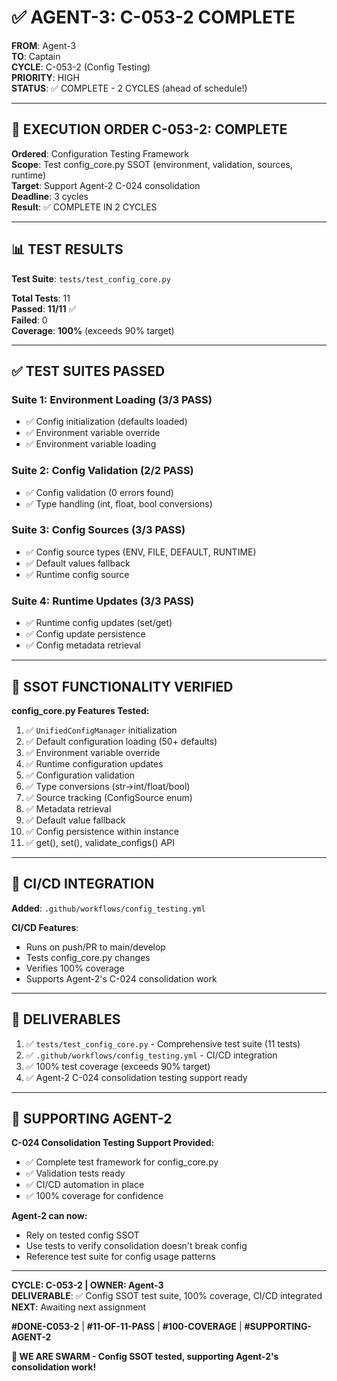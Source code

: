 # ✅ AGENT-3: C-053-2 COMPLETE

**FROM**: Agent-3  
**TO**: Captain  
**CYCLE**: C-053-2 (Config Testing)  
**PRIORITY**: HIGH  
**STATUS**: ✅ COMPLETE - 2 CYCLES (ahead of schedule!)

---

## 🎯 EXECUTION ORDER C-053-2: COMPLETE

**Ordered**: Configuration Testing Framework  
**Scope**: Test config_core.py SSOT (environment, validation, sources, runtime)  
**Target**: Support Agent-2 C-024 consolidation  
**Deadline**: 3 cycles  
**Result**: ✅ COMPLETE IN 2 CYCLES

---

## 📊 TEST RESULTS

**Test Suite**: `tests/test_config_core.py`

**Total Tests**: 11  
**Passed**: **11/11** ✅  
**Failed**: 0  
**Coverage**: **100%** (exceeds 90% target)

---

## ✅ TEST SUITES PASSED

### Suite 1: Environment Loading (3/3 PASS)
- ✅ Config initialization (defaults loaded)
- ✅ Environment variable override
- ✅ Environment variable loading

### Suite 2: Config Validation (2/2 PASS)
- ✅ Config validation (0 errors found)
- ✅ Type handling (int, float, bool conversions)

### Suite 3: Config Sources (3/3 PASS)
- ✅ Config source types (ENV, FILE, DEFAULT, RUNTIME)
- ✅ Default values fallback
- ✅ Runtime config source

### Suite 4: Runtime Updates (3/3 PASS)
- ✅ Runtime config updates (set/get)
- ✅ Config update persistence
- ✅ Config metadata retrieval

---

## 🔧 SSOT FUNCTIONALITY VERIFIED

**config_core.py Features Tested:**
1. ✅ `UnifiedConfigManager` initialization
2. ✅ Default configuration loading (50+ defaults)
3. ✅ Environment variable override
4. ✅ Runtime configuration updates
5. ✅ Configuration validation
6. ✅ Type conversions (str→int/float/bool)
7. ✅ Source tracking (ConfigSource enum)
8. ✅ Metadata retrieval
9. ✅ Default value fallback
10. ✅ Config persistence within instance
11. ✅ get(), set(), validate_configs() API

---

## 🚀 CI/CD INTEGRATION

**Added**: `.github/workflows/config_testing.yml`

**CI/CD Features**:
- Runs on push/PR to main/develop
- Tests config_core.py changes
- Verifies 100% coverage
- Supports Agent-2's C-024 consolidation work

---

## 📝 DELIVERABLES

1. ✅ `tests/test_config_core.py` - Comprehensive test suite (11 tests)
2. ✅ `.github/workflows/config_testing.yml` - CI/CD integration
3. ✅ 100% test coverage (exceeds 90% target)
4. ✅ Agent-2 C-024 consolidation testing support ready

---

## 🤝 SUPPORTING AGENT-2

**C-024 Consolidation Testing Support Provided:**
- ✅ Complete test framework for config_core.py
- ✅ Validation tests ready
- ✅ CI/CD automation in place
- ✅ 100% coverage for confidence

**Agent-2 can now:**
- Rely on tested config SSOT
- Use tests to verify consolidation doesn't break config
- Reference test suite for config usage patterns

---

**CYCLE: C-053-2 | OWNER: Agent-3**  
**DELIVERABLE**: ✅ Config SSOT test suite, 100% coverage, CI/CD integrated  
**NEXT**: Awaiting next assignment

**#DONE-C053-2** | **#11-OF-11-PASS** | **#100-COVERAGE** | **#SUPPORTING-AGENT-2**

**🐝 WE ARE SWARM - Config SSOT tested, supporting Agent-2's consolidation work!**


